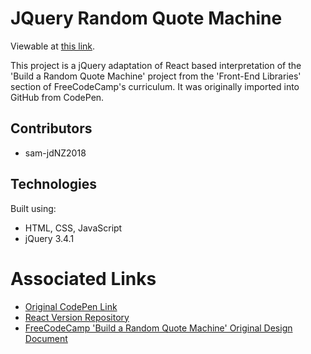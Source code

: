 # JQuery Random Quote Machine

Viewable at [this link](https://sam-jdnz2018.github.io/random-quote-jquery/).

This project is a jQuery adaptation of React based interpretation of the 'Build a Random Quote Machine' project from the 'Front-End Libraries' section of FreeCodeCamp's curriculum. It was originally imported into GitHub from CodePen.

## Contributors

* sam-jdNZ2018

## Technologies

Built using:
* HTML, CSS, JavaScript
* jQuery 3.4.1

# Associated Links

* [Original CodePen Link](https://codepen.io/sam_donaldson2018/pen/JqbKQP)
* [React Version Repository](https://github.com/sam-jdNZ2018/random-quote-react)
* [FreeCodeCamp 'Build a Random Quote Machine' Original Design Document](https://learn.freecodecamp.org/front-end-libraries/front-end-libraries-projects/build-a-random-quote-machine)
 
